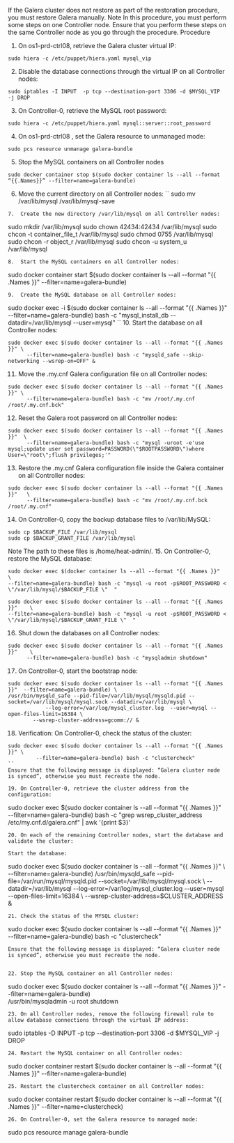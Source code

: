 If the Galera cluster does not restore as part of the restoration procedure, you must restore Galera manually.
Note
In this procedure, you must perform some steps on one Controller node. Ensure that you perform these steps on the same Controller node as you go through the procedure.
Procedure
1.	On os1-prd-ctrl08, retrieve the Galera cluster virtual IP:

```
sudo hiera -c /etc/puppet/hiera.yaml mysql_vip
```
2.	Disable the database connections through the virtual IP on all Controller nodes:
```
sudo iptables -I INPUT  -p tcp --destination-port 3306 -d $MYSQL_VIP  -j DROP
```
3.	On Controller-0, retrieve the MySQL root password:
```
sudo hiera -c /etc/puppet/hiera.yaml mysql::server::root_password
```
4.	On os1-prd-ctrl08 , set the Galera resource to unmanaged mode:
```
sudo pcs resource unmanage galera-bundle
```
5.	Stop the MySQL containers on all Controller nodes
```
sudo docker container stop $(sudo docker container ls --all --format “{{.Names}}” --filter=name=galera-bundle)
```
6.	Move the current directory on all Controller nodes:
``
sudo mv /var/lib/mysql /var/lib/mysql-save
```
7.	Create the new directory /var/lib/mysql on all Controller nodes:
```
sudo mkdir /var/lib/mysql
sudo chown 42434:42434 /var/lib/mysql
sudo chcon -t container_file_t /var/lib/mysql
sudo chmod 0755 /var/lib/mysql
sudo chcon -r object_r /var/lib/mysql
sudo chcon -u system_u /var/lib/mysql
```
8.	Start the MySQL containers on all Controller nodes:
```
sudo docker container start $(sudo docker container ls --all --format "{{ .Names }}" --filter=name=galera-bundle)
```
9.	Create the MySQL database on all Controller nodes:
```
sudo docker exec -i $(sudo docker container ls --all --format "{{ .Names }}" \
      --filter=name=galera-bundle) bash -c "mysql_install_db --datadir=/var/lib/mysql --user=mysql"
``
10.	Start the database on all Controller nodes:
```
sudo docker exec $(sudo docker container ls --all --format "{{ .Names }}" \
      --filter=name=galera-bundle) bash -c "mysqld_safe --skip-networking --wsrep-on=OFF" &
```
11.	Move the .my.cnf Galera configuration file on all Controller nodes:
```
sudo docker exec $(sudo docker container ls --all --format "{{ .Names }}" \
      --filter=name=galera-bundle) bash -c "mv /root/.my.cnf /root/.my.cnf.bck"
```
12.	Reset the Galera root password on all Controller nodes:
```
sudo docker exec $(sudo docker container ls --all --format "{{ .Names }}"  \
      --filter=name=galera-bundle) bash -c "mysql -uroot -e'use mysql;update user set password=PASSWORD(\"$ROOTPASSWORD\")where User=\"root\";flush privileges;'"
```
13. Restore the .my.cnf Galera configuration file inside the Galera container on all Controller nodes:
```
sudo docker exec $(sudo docker container ls --all --format "{{ .Names }}"   \
      --filter=name=galera-bundle) bash -c "mv /root/.my.cnf.bck /root/.my.cnf"
```
14.	On Controller-0, copy the backup database files to /var/lib/MySQL:
```
sudo cp $BACKUP_FILE /var/lib/mysql
sudo cp $BACKUP_GRANT_FILE /var/lib/mysql
```
Note
The path to these files is /home/heat-admin/.
15. On Controller-0, restore the MySQL database:

```
sudo docker exec $(docker container ls --all --format "{{ .Names }}"    \
--filter=name=galera-bundle) bash -c "mysql -u root -p$ROOT_PASSWORD < \"/var/lib/mysql/$BACKUP_FILE \"  "

sudo docker exec $(sudo docker container ls --all --format "{{ .Names }}"    \
--filter=name=galera-bundle) bash -c "mysql -u root -p$ROOT_PASSWORD < \"/var/lib/mysql/$BACKUP_GRANT_FILE \"  "
```
16.	Shut down the databases on all Controller nodes:
```
sudo docker exec $(sudo docker container ls --all --format "{{ .Names }}"    \
      --filter=name=galera-bundle) bash -c "mysqladmin shutdown"
```
17.	On Controller-0, start the bootstrap node:

```
sudo docker exec $(sudo docker container ls --all --format "{{ .Names }}"  --filter=name=galera-bundle) \
/usr/bin/mysqld_safe --pid-file=/var/lib/mysql/mysqld.pid --socket=/var/lib/mysql/mysql.sock --datadir=/var/lib/mysql \
	        --log-error=/var/log/mysql_cluster.log  --user=mysql --open-files-limit=16384 \
        --wsrep-cluster-address=gcomm:// &
```
18.	Verification: On Controller-0, check the status of the cluster:

```
sudo docker exec $(sudo docker container ls --all --format "{{ .Names }}" \
         --filter=name=galera-bundle) bash -c "clustercheck"
``
Ensure that the following message is displayed: “Galera cluster node is synced”, otherwise you must recreate the node.

19.	On Controller-0, retrieve the cluster address from the configuration:
```
sudo docker exec $(sudo docker container ls --all --format "{{ .Names }}" \
--filter=name=galera-bundle) bash -c "grep wsrep_cluster_address /etc/my.cnf.d/galera.cnf" | awk '{print $3}'
```
20.	On each of the remaining Controller nodes, start the database and validate the cluster:

Start the database:
```
sudo docker exec $(sudo docker container ls --all --format "{{ .Names }}" \
     --filter=name=galera-bundle) /usr/bin/mysqld_safe --pid-file=/var/run/mysql/mysqld.pid --socket=/var/lib/mysql/mysql.sock \
     --datadir=/var/lib/mysql --log-error=/var/log/mysql_cluster.log  --user=mysql --open-files-limit=16384 \
      --wsrep-cluster-address=$CLUSTER_ADDRESS &
```
21. Check the status of the MYSQL cluster:
```
sudo docker exec $(sudo docker container ls --all --format "{{ .Names }}" \
         --filter=name=galera-bundle) bash -c "clustercheck"
```
Ensure that the following message is displayed: “Galera cluster node is synced”, otherwise you must recreate the node.


22. Stop the MySQL container on all Controller nodes:
```
sudo docker exec $(sudo docker container ls --all --format "{{ .Names }}" --filter=name=galera-bundle) \
        /usr/bin/mysqladmin -u root shutdown
```
23.	On all Controller nodes, remove the following firewall rule to allow database connections through the virtual IP address:
```
sudo iptables -D  INPUT  -p tcp --destination-port 3306 -d $MYSQL_VIP  -j DROP
```
24.	Restart the MySQL container on all Controller nodes:
```
sudo docker container restart $(sudo docker container ls --all --format  "{{ .Names }}" --filter=name=galera-bundle)
```
25.	Restart the clustercheck container on all Controller nodes:
```
sudo docker container restart $(sudo docker container ls --all --format  "{{ .Names }}" --filter=name=clustercheck)
```
26.	On Controller-0, set the Galera resource to managed mode:
```
sudo pcs resource manage galera-bundle
```

